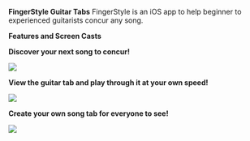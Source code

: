 **FingerStyle Guitar Tabs**
FingerStyle is an iOS app to help beginner to experienced guitarists concur any song. 

**Features and Screen Casts**

**Discover your next song to concur!**

![](https://lh3.googleusercontent.com/nwsucZTWbZhg60hubuuq-2U3eHuWljmNWyfv5LPU73U3xILxsvvMDCYVvPeLbeMV8rwRc9KKoio)

**View the guitar tab and play through it at your own speed!**

![](https://lh3.googleusercontent.com/jjMJfTWeieDrvaGFM8Zu8sJiSadew9mhOtBY43wD15rTAIKMxr81xHTJ_mEiM162q3u8Hdly_i4)

**Create your own song tab for everyone to see!**

![](https://lh3.googleusercontent.com/fj30EPOcqrtqXOeVeSbeHD07mObrFsJpX2CKsazCroylCXKiZi_q_p_W-OdkPfCDsiv0R9aTub8)
